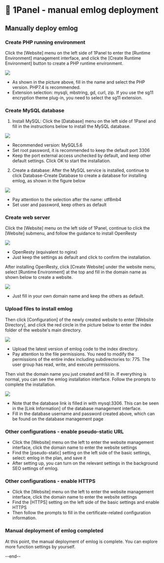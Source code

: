 # &#x1F354; 1Panel - manual emlog deployment

## Manually deploy emlog

### Create PHP running environment

Click the [Website] menu on the left side of 1Panel to enter the [Runtime Environment] management interface, and click the [Create Runtime Environment] button to create a PHP runtime environment.

[![](https://oss.emlog.net/img/1panel-011.png)](https://oss.emlog.net/img/1panel-011.png)

- As shown in the picture above, fill in the name and select the PHP version. PHP7.4 is recommended.
- Extension selection: mysqli, mbstring, gd, curl, zip. If you use the sg11 encryption theme plug-in, you need to select the sg11 extension.

### Create MySQL database

1. Install MySQL: Click the [Database] menu on the left side of 1Panel and fill in the instructions below to install the MySQL database.

[![](https://oss.emlog.net/img/1panel-002.png)](https://oss.emlog.net/img/1panel-002.png)

- Recommended version: MySQL5.6
- Set root password, it is recommended to keep the default port 3306
- Keep the port external access unchecked by default, and keep other default settings. Click OK to start the installation.

2. Create a database: After the MySQL service is installed, continue to click Database-Create Database to create a database for installing emlog, as shown in the figure below

[![](https://oss.emlog.net/img/1panel-006.png)](https://oss.emlog.net/img/1panel-006.png)

- Pay attention to the selection after the name: utf8mb4
- Set user and password, keep others as default

### Create web server

Click the [Website] menu on the left side of 1Panel, continue to click the [Website] submenu, and follow the guidance to install OpenResty

[![](https://oss.emlog.net/img/1panel-003.png)](https://oss.emlog.net/img/1panel-003.png)

- OpenResty (equivalent to nginx)
- Just keep the settings as default and click to confirm the installation.

After installing OpenResty, click [Create Website] under the website menu, select [Runtime Environment] at the top and fill in the domain name as shown below to create a website.

[![](https://oss.emlog.net/img/1panel-004.png)](https://oss.emlog.net/img/1panel-004.png)

- Just fill in your own domain name and keep the others as default.

### Upload files to install emlog

Then click [Configuration] of the newly created website to enter [Website Directory], and click the red circle in the picture below to enter the index folder of the website's main directory.

[![](https://oss.emlog.net/img/1panel-005.png)](https://oss.emlog.net/img/1panel-005.png)

- Upload the latest version of emlog code to the index directory.
- Pay attention to the file permissions. You need to modify the permissions of the entire index including subdirectories to: 775. The user group has read, write, and execute permissions.

Then visit the domain name you just created and fill in. If everything is normal, you can see the emlog installation interface. Follow the prompts to complete the installation.

[![](https://oss.emlog.net/img/1panel-007.png)](https://oss.emlog.net/img/1panel-007.png)

- Note that the database link is filled in with mysql:3306. This can be seen in the [Link Information] of the database management interface.
- Fill in the database username and password created above, which can be found on the database management page

### Other configurations - enable pseudo-static URL

- Click the [Website] menu on the left to enter the website management interface, click the domain name to enter the website settings
- Find the [pseudo-static] setting on the left side of the basic settings, select: emlog in the plan, and save it
- After setting up, you can turn on the relevant settings in the background SEO settings of emlog.

### Other configurations - enable HTTPS

- Click the [Website] menu on the left to enter the website management interface, click the domain name to enter the website settings
- Find the [HTTPS] setting on the left side of the basic settings and enable HTTPS
- Then follow the prompts to fill in the certificate-related configuration information.

### Manual deployment of emlog completed

At this point, the manual deployment of emlog is complete. You can explore more function settings by yourself.

--end--
